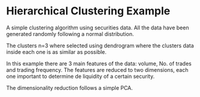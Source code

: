 # Hierarchical Clustering Example
A simple clustering algorithm using securities data.
All the data have been generated randomly following a normal distribution.

The clusters n=3 where selected using dendrogram where the clusters data
inside each one is as similar as possible.

In this example there are 3 main features of the data: volume, No. of trades
and trading frequency. The features are reduced to two dimensions, each one important to determine de liquidity of a certain security.

The dimensionality reduction follows a simple PCA.
